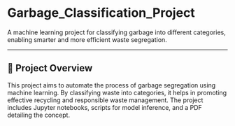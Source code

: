 # Garbage_Classification_Project

A machine learning project for classifying garbage into different categories, enabling smarter and more efficient waste segregation.

---

## 📑 Project Overview

This project aims to automate the process of garbage segregation using machine learning. By classifying waste into categories, it helps in promoting effective recycling and responsible waste management. The project includes Jupyter notebooks, scripts for model inference, and a PDF detailing the concept.
